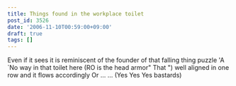```yaml
---
title: Things found in the workplace toilet
post_id: 3526
date: '2006-11-10T00:59:00+09:00'
draft: true
tags: []
---
```


Even if it sees it is reminiscent of the founder of that falling thing puzzle 'A `No way in that toilet here (RO is the head armor" That ") well aligned in one row and it flows accordingly Or ... ... (Yes Yes Yes bastards)
